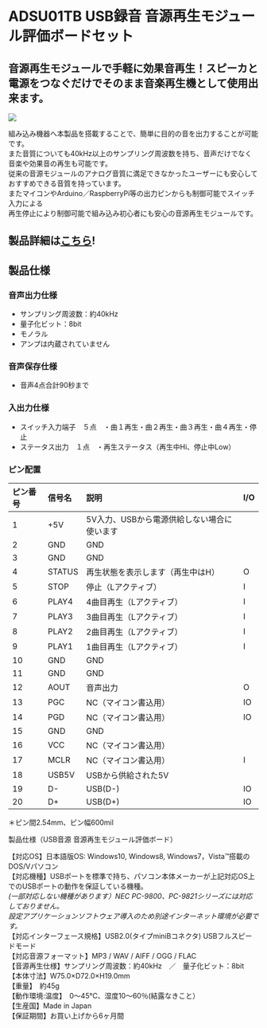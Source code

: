 # ADSU01TB USB録音 音源再生モジュール評価ボードセット

## 音源再生モジュールで手軽に効果音再生！スピーカと電源をつなぐだけでそのまま音楽再生機として使用出来ます。

![](https://bit-trade-one.co.jp/wp/wp-content/uploads/2015/09/e978d633edb931e6f49fd2e6ede7eebe.png)  

組み込み機器へ本製品を搭載することで、簡単に目的の音を出力することが可能です。  
また音質についても40kHz以上のサンプリング周波数を持ち、音声だけでなく音楽や効果音の再生も可能です。  
従来の音源モジュールのアナログ音質に満足できなかったユーザーにも安心しておすすめできる音質を持っています。  
またマイコンやArduino／RaspberryPi等の出力ピンからも制御可能でスイッチ入力による  
再生停止により制御可能で組み込み初心者にも安心の音源再生モジュールです。  

## 製品詳細は[こちら](https://bit-trade-one.co.jp/product/module/adsu01tb/)!

## 製品仕様

### 音声出力仕様

 - サンプリング周波数：約40kHz
 - 量子化ビット：8bit　　
 - モノラル　
 - アンプは内蔵されていません

### 音声保存仕様

 - 音声4点合計90秒まで
 
### 入出力仕様

 - スイッチ入力端子　５点　・曲１再生・曲２再生・曲３再生・曲４再生・停止  
 - ステータス出力　１点　・再生ステータス（再生中Hi、停止中Low）  

### ピン配置

 
ピン番号|信号名|説明|I/O
:-|:-|:-|:-
1|+5V|5V入力、USBから電源供給しない場合に使います|
2|GND|GND|
3|GND|GND|
4|STATUS|再生状態を表示します（再生中はH）|O
5|STOP|停止（Lアクティブ）|I
6|PLAY4|4曲目再生（Lアクティブ）|I
7|PLAY3|3曲目再生（Lアクティブ）|I
8|PLAY2|2曲目再生（Lアクティブ）|I
9|PLAY1|1曲目再生（Lアクティブ）|I
10|GND|GND|
11|GND|GND|
12|AOUT|音声出力|O
13|PGC|NC（マイコン書込用）|IO
14|PGD|NC（マイコン書込用）|IO
15|GND|GND|
16|VCC|NC（マイコン書込用）|
17|MCLR|NC（マイコン書込用）|I
18|USB5V|USBから供給された5V|
19|D-|USB(D-)|IO
20|D+|USB(D+)|IO

＊ピン間2.54mm、ピン幅600mil

製品仕様（USB音源 音源再生モジュール評価ボード）

【対応OS】日本語版OS: Windows10, Windows8, Windows7，Vista™搭載のDOS/Vパソコン  
【対応機種】USBポートを標準で持ち、パソコン本体メーカーが上記対応OS上でのUSBポートの動作を保証している機種。  
*(一部対応しない機種があります）NEC PC-9800、PC-9821シリーズには対応しておりません。*  
*設定アプリケーションソフトウェア導入のため別途インターネット環境が必要です。*  
【対応インターフェース規格】USB2.0(タイプminiBコネクタ) USBフルスピードモード  
【対応音源フォーマット】MP3 / WAV / AIFF / OGG / FLAC  
【音源再生仕様】サンプリング周波数：約40kHz　／　量子化ビット：8bit  
【本体寸法】W75.0×D72.0×H19.0mm  
【重量】　約45g  
【動作環境:温度】　0～45℃、湿度10～60％(結露なきこと）  
【生産国】Made in Japan  
【保証期間】お買い上げから6ヶ月間  